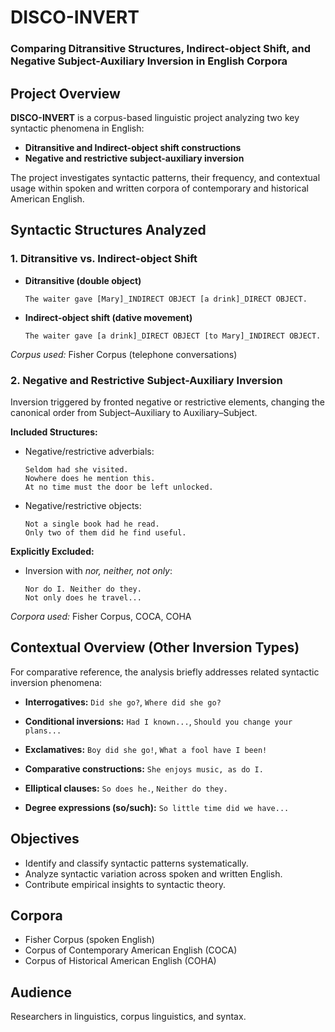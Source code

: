 # DISCO-INVERT

### Comparing Ditransitive Structures, Indirect-object Shift, and Negative Subject-Auxiliary Inversion in English Corpora



## Project Overview

**DISCO-INVERT** is a corpus-based linguistic project analyzing two key syntactic phenomena in English:

* **Ditransitive and Indirect-object shift constructions**
* **Negative and restrictive subject-auxiliary inversion**

The project investigates syntactic patterns, their frequency, and contextual usage within spoken and written corpora of contemporary and historical American English.

## Syntactic Structures Analyzed

### 1. **Ditransitive vs. Indirect-object Shift**

* **Ditransitive (double object)**

  ```
  The waiter gave [Mary]_INDIRECT OBJECT [a drink]_DIRECT OBJECT.
  ```

* **Indirect-object shift (dative movement)**

  ```
  The waiter gave [a drink]_DIRECT OBJECT [to Mary]_INDIRECT OBJECT.
  ```

*Corpus used:* Fisher Corpus (telephone conversations)

### 2. **Negative and Restrictive Subject-Auxiliary Inversion**

Inversion triggered by fronted negative or restrictive elements, changing the canonical order from Subject–Auxiliary to Auxiliary–Subject.

**Included Structures:**

* Negative/restrictive adverbials:

  ```
  Seldom had she visited.
  Nowhere does he mention this.
  At no time must the door be left unlocked.
  ```

* Negative/restrictive objects:

  ```
  Not a single book had he read.
  Only two of them did he find useful.
  ```

**Explicitly Excluded:**

* Inversion with *nor, neither, not only*:

  ```
  Nor do I. Neither do they.
  Not only does he travel...
  ```

*Corpora used:* Fisher Corpus, COCA, COHA

## Contextual Overview (Other Inversion Types)

For comparative reference, the analysis briefly addresses related syntactic inversion phenomena:

* **Interrogatives:**
  `Did she go?`, `Where did she go?`

* **Conditional inversions:**
  `Had I known...`, `Should you change your plans...`

* **Exclamatives:**
  `Boy did she go!`, `What a fool have I been!`

* **Comparative constructions:**
  `She enjoys music, as do I.`

* **Elliptical clauses:**
  `So does he.`, `Neither do they.`

* **Degree expressions (so/such):**
  `So little time did we have...`

## Objectives

* Identify and classify syntactic patterns systematically.
* Analyze syntactic variation across spoken and written English.
* Contribute empirical insights to syntactic theory.

## Corpora

* Fisher Corpus (spoken English)
* Corpus of Contemporary American English (COCA)
* Corpus of Historical American English (COHA)

## Audience

Researchers in linguistics, corpus linguistics, and syntax.
